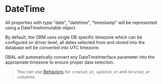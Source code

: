 # DateTime

All properties with type "date", "datetime", "timestamp" will be represented using a DateTimeImmutable object.

By default, the ORM uses single DB specific timezone which can be configured on driver level, all dates selected from
and stored into the database will be converted into UTC timezone.

DBAL will automatically convert any DateTimeInterface parameter into the appropriate timezone to ensure proper data
selection.

> You can use [Behaviors](/docs/en/entity-behaviors/timestamps.md) for `created_at`, `updated_at` and `deleted_at` columns.
